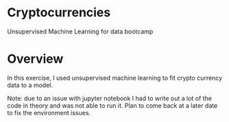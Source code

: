 # Cryptocurrencies
Unsupervised Machine Learning for data bootcamp

# Overview
In this exercise, I used unsupervised machine learning to fit crypto currency data to a model.

Note: due to an issue with jupyter notebook I had to write out a lot of the code in theory and was not able to run it.
Plan to come back at a later date to fix the environment issues.

